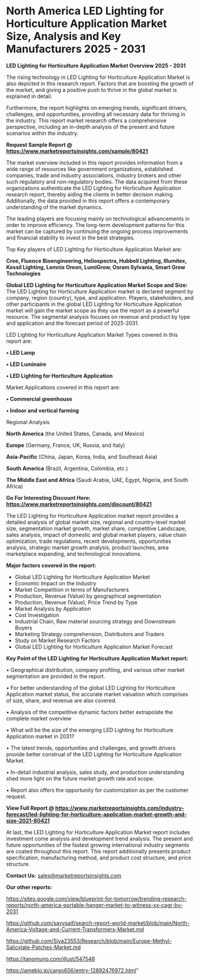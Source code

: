 # North America LED Lighting for Horticulture Application Market Size, Analysis and Key Manufacturers 2025 - 2031

<Strong> LED Lighting for Horticulture Application Market Overview 2025 - 2031</strong>

The rising technology in LED Lighting for Horticulture Application Market is also depicted in this research report. Factors that are boosting the growth of the market, and giving a positive push to thrive in the global market is explained in detail.

Furthermore, the report highlights on emerging trends, significant drivers, challenges, and opportunities, providing all necessary data for thriving in the industry. This report market research offers a comprehensive perspective, including an in-depth analysis of the present and future scenarios within the industry.

<strong>Request Sample Report @ <a href=https://www.marketreportsinsights.com/sample/80421>https://www.marketreportsinsights.com/sample/80421</a></strong>

The market overview included in this report provides information from a wide range of resources like government organizations, established companies, trade and industry associations, industry brokers and other such regulatory and non-regulatory bodies. The data acquired from these organizations authenticate the LED Lighting for Horticulture Application research report, thereby aiding the clients in better decision making. Additionally, the data provided in this report offers a contemporary understanding of the market dynamics.

The leading players are focusing mainly on technological advancements in order to improve efficiency. The long-term development patterns for this market can be captured by continuing the ongoing process improvements and financial stability to invest in the best strategies.

Top Key players of LED Lighting for Horticulture Application Market are:

<strong>Cree, Fluence Bioengineering, Heliospectra, Hubbell Lighting, Illumitex, Kessil Lighting, Lemnis Oreon, LumiGrow, Osram Sylvania, Smart Grow Technologies</strong>

<strong><b>Global LED Lighting for Horticulture Application Market Scope and Size:</b></strong>
The LED Lighting for Horticulture Application market is declared segment by company, region (country), type, and application. Players, stakeholders, and other participants in the global LED Lighting for Horticulture Application market will gain the market scope as they use the report as a powerful resource. The segmental analysis focuses on revenue and product by type and application and the forecast period of 2025-2031.

LED Lighting for Horticulture Application Market Types covered in this report are:

<strong>• LED Lamp

• LED Luminaire

• LED Lighting for Horticulture Application</strong>

Market Applications covered in this report are:

<strong>• Commercial greenhouse

• Indoor and vertical farming</strong> 

Regional Analysis

<strong>North America</strong> (the United States, Canada, and Mexico)

<strong>Europe</strong> (Germany, France, UK, Russia, and Italy)

<strong>Asia-Pacific</strong> (China, Japan, Korea, India, and Southeast Asia)

<strong>South America</strong> (Brazil, Argentina, Colombia, etc.)

<strong>The Middle East and Africa</strong> (Saudi Arabia, UAE, Egypt, Nigeria, and South Africa)

<strong>Go For Interesting Discount Here: <a href=https://www.marketreportsinsights.com/discount/80421>https://www.marketreportsinsights.com/discount/80421</a></strong>

The LED Lighting for Horticulture Application market report provides a detailed analysis of global market size, regional and country-level market size, segmentation market growth, market share, competitive Landscape, sales analysis, impact of domestic and global market players, value chain optimization, trade regulations, recent developments, opportunities analysis, strategic market growth analysis, product launches, area marketplace expanding, and technological innovations.

<strong><b>Major factors covered in the report:</b></strong>
<ul>
  <li>Global LED Lighting for Horticulture Application Market </li>
  <li>Economic Impact on the Industry</li>
  <li>Market Competition in terms of Manufacturers</li>
  <li>Production, Revenue (Value) by geographical segmentation</li>
  <li>Production, Revenue (Value), Price Trend by Type</li>
  <li>Market Analysis by Application</li>
  <li>Cost Investigation</li>
  <li>Industrial Chain, Raw material sourcing strategy and Downstream Buyers</li>
  <li>Marketing Strategy comprehension, Distributors and Traders</li>
  <li>Study on Market Research Factors</li>
  <li>Global LED Lighting for Horticulture Application Market Forecast</li>
</ul>

<strong><b>Key Point of the LED Lighting for Horticulture Application Market report:</b></strong>

• Geographical distribution, company profiling, and various other market segmentation are provided in the report.

• For better understanding of the global LED Lighting for Horticulture Application market status, the accurate market valuation which comprises of size, share, and revenue are also covered.

• Analysis of the competitive dynamic factors better extrapolate the complete market overview

• What will be the size of the emerging LED Lighting for Horticulture Application market in 2031?

• The latest trends, opportunities and challenges, and growth drivers provide better construal of the LED Lighting for Horticulture Application Market.

• In-detail industrial analysis, sales study, and production understanding shed more light on the future market growth rate and scope.

• Report also offers the opportunity for customization as per the customer request.

<strong><b>View Full Report @ <a href=https://www.marketreportsinsights.com/industry-forecast/led-lighting-for-horticulture-application-market-growth-and-size-2021-80421>https://www.marketreportsinsights.com/industry-forecast/led-lighting-for-horticulture-application-market-growth-and-size-2021-80421</a></b></strong>


At last, the LED Lighting for Horticulture Application Market report includes investment come analysis and development trend analysis. The present and future opportunities of the fastest growing international industry segments are coated throughout this report. This report additionally presents product specification, manufacturing method, and product cost structure, and price structure.

<strong>Contact Us:</strong>
sales@marketreportsinsights.com

<strong>Our other reports:</strong>

<a href=https://sites.google.com/view/blueprint-for-tomorrow/trending-research-reports/north-america-portable-hanger-market-to-witness-xx-cagr-by-2031>https://sites.google.com/view/blueprint-for-tomorrow/trending-research-reports/north-america-portable-hanger-market-to-witness-xx-cagr-by-2031</a>

<a href=https://github.com/sayysaif/search-report-world-market/blob/main/North-America-Voltage-and-Current-Transformers-Market.md>https://github.com/sayysaif/search-report-world-market/blob/main/North-America-Voltage-and-Current-Transformers-Market.md</a>

<a href=https://github.com/Siya23553/Research/blob/main/Europe-Methyl-Salicylate-Patches-Market.md>https://github.com/Siya23553/Research/blob/main/Europe-Methyl-Salicylate-Patches-Market.md</a>

<a href=https://tanomuno.com/illust/547548>https://tanomuno.com/illust/547548</a>

<a href=https://ameblo.jp/cargo656/entry-12892476972.html>https://ameblo.jp/cargo656/entry-12892476972.html</a>"

